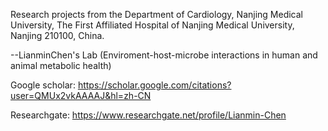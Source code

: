 Research projects from the Department of Cardiology, Nanjing Medical University, The First Affiliated Hospital of Nanjing Medical University, Nanjing 210100, China.

--LianminChen's Lab (Enviroment-host-microbe interactions in human and animal metabolic health)

Google scholar: https://scholar.google.com/citations?user=QMUx2vkAAAAJ&hl=zh-CN

Researchgate: https://www.researchgate.net/profile/Lianmin-Chen
